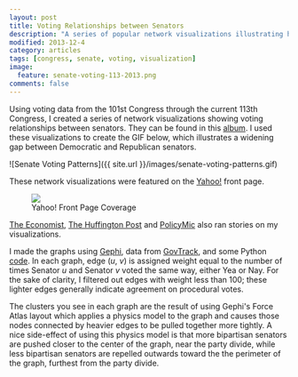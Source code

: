 ```yaml
---
layout: post
title: Voting Relationships between Senators
description: "A series of popular network visualizations illustrating how senators in the 101st through 113th Congresses have voted."
modified: 2013-12-4
category: articles
tags: [congress, senate, voting, visualization]
image:
  feature: senate-voting-113-2013.png
comments: false
---
```


Using voting data from the 101st Congress through the current 113th Congress, I created a series of network visualizations showing voting relationships between senators. They can be found in this [album](http://imgur.com/a/Wmoex#0). I used these visualizations to create the GIF below, which illustrates a widening gap between Democratic and Republican senators.

![Senate Voting Patterns]({{ site.url }}/images/senate-voting-patterns.gif)

These network visualizations were featured on the [Yahoo!](http://news.yahoo.com/the-splitting-of-the-senate--now-in-convenient-gif-form-213908185.html) front page.

<figure>
    <a href="http://i.imgur.com/PFBRsNy.png"><img src="http://i.imgur.com/PFBRsNy.png"></a>
    <figcaption>Yahoo! Front Page Coverage</figcaption>
</figure>

[The Economist](http://www.economist.com/blogs/graphicdetail/2013/12/daily-chart), [The Huffington Post](http://www.huffingtonpost.com/2013/11/13/senate-polarization_n_4268863.html?1384374260) and [PolicyMic](http://www.policymic.com/articles/73435/what-s-wrong-with-the-senate-in-one-simple-gif) also ran stories on my visualizations.

I made the graphs using [Gephi](https://gephi.org/), data from [GovTrack](https://www.govtrack.us/data/congress/), and some Python [code](http://nbtest.herokuapp.com/urls/gist.github.com/rlucioni/1ef3c5c9412569b4c82d/raw/22bbb04b1ac700fd79c57379ad93c2fe6fc254d5/senate-voting-relationships?create=1). In each graph, edge (*u*, *v*) is assigned weight equal to the number of times Senator *u* and Senator *v* voted the same way, either Yea or Nay. For the sake of clarity, I filtered out edges with weight less than 100; these lighter edges generally indicate agreement on procedural votes.

The clusters you see in each graph are the result of using Gephi's Force Atlas layout which applies a physics model to the graph and causes those nodes connected by heavier edges to be pulled together more tightly. A nice side-effect of using this physics model is that more bipartisan senators are pushed closer to the center of the graph, near the party divide, while less bipartisan senators are repelled outwards toward the the perimeter of the graph, furthest from the party divide.
